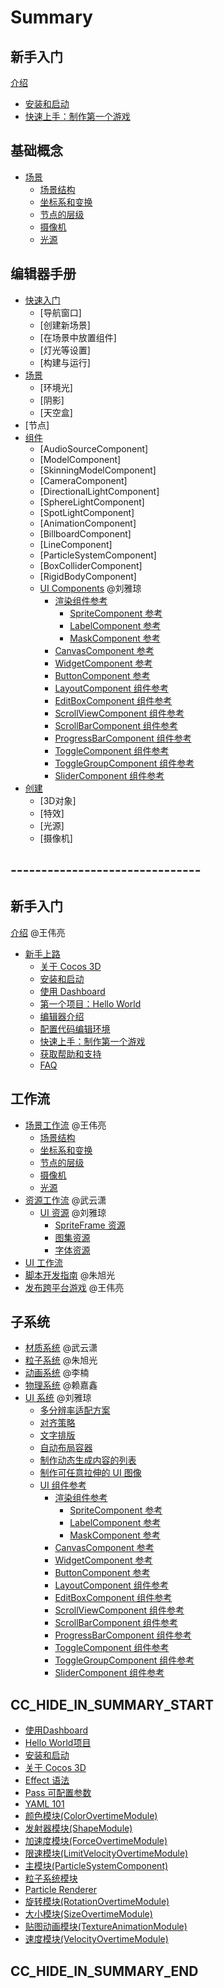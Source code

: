 # Summary

## 新手入门
[介绍](introduction.md)
- [安装和启动](getting-started\install.md)
- [快速上手：制作第一个游戏]()

## 基础概念
- [场景](workflow/scene/index.md)
  - [场景结构](workflow/scene/scene.md)
  - [坐标系和变换](workflow/scene/transform.md)
  - [节点的层级](workflow/scene/node-tree.md)
  - [摄像机](workflow/scene/camera.md)
  - [光源](workflow/scene/light.md)

## 编辑器手册
- [快速入门](workflow/scene/index.md) 
  - [导航窗口]
  - [创建新场景]
  - [在场景中放置组件]
  - [灯光等设置]
  - [构建与运行]
- [场景](workflow/scene/index.md)
  - [环境光]
  - [阴影]
  - [天空盒]
- [节点]
- [组件](workflow/scene/index.md)
  - [AudioSourceComponent]
  - [ModelComponent]
  - [SkinningModelComponent]
  - [CameraComponent]
  - [DirectionalLightComponent]
  - [SphereLightComponent]
  - [SpotLightComponent]
  - [AnimationComponent]
  - [BillboardComponent]
  - [LineComponent]
  - [ParticleSystemComponent]
  - [BoxColliderComponent]
  - [RigidBodyComponent]
  - [UI Components](ui-system/components/index.md) @刘雅琼
    - [渲染组件参考](ui-system/components/index.md)
      - [SpriteComponent 参考](ui-system/components/sprite.md)
      - [LabelComponent 参考](ui-system/components/label.md)
      - [MaskComponent 参考](ui-system/components/mask.md)
    - [CanvasComponent 参考](https://docs.cocos.com/creator/2.1/manual/zh/components/canvas.html)
    - [WidgetComponent 参考](https://docs.cocos.com/creator/2.1/manual/zh/components/widget.html)
    - [ButtonComponent 参考](https://docs.cocos.com/creator/2.1/manual/zh/components/button.html)
    - [LayoutComponent 组件参考](https://docs.cocos.com/creator/2.1/manual/zh/components/layout.html)
    - [EditBoxComponent 组件参考](https://docs.cocos.com/creator/2.1/manual/zh/components/editbox.html)
    - [ScrollViewComponent 组件参考](https://docs.cocos.com/creator/2.1/manual/zh/components/scrollview.html)
    - [ScrollBarComponent 组件参考](https://docs.cocos.com/creator/2.1/manual/zh/components/scrollbar.html)
    - [ProgressBarComponent 组件参考](https://docs.cocos.com/creator/2.1/manual/zh/components/progress.html)
    - [ToggleComponent 组件参考](https://docs.cocos.com/creator/2.1/manual/zh/components/toggle.html)
    - [ToggleGroupComponent 组件参考](https://docs.cocos.com/creator/2.1/manual/zh/components/toggleContainer.html)
    - [SliderComponent 组件参考](https://docs.cocos.com/creator/2.1/manual/zh/components/slider.html)
- [创建](workflow/scene/index.md)
  - [3D对象]
  - [特效]
  - [光源]
  - [摄像机]

## -------------------------------

## 新手入门
[介绍](introduction.md) @王伟亮
- [新手上路](helloworld.md)
    - [关于 Cocos 3D]()
    - [安装和启动](getting-started\install.md)
    - [使用 Dashboard](getting-started\dashboard.md)
    - [第一个项目：Hello World](getting-started\helloworld.md)
    - [编辑器介绍]()
    - [配置代码编辑环境]()
    - [快速上手：制作第一个游戏]()
    - [获取帮助和支持]()
    - [FAQ]()

## 工作流
- [场景工作流](workflow/scene/index.md) @王伟亮
  - [场景结构](workflow/scene/scene.md)
  - [坐标系和变换](workflow/scene/transform.md)
  - [节点的层级](workflow/scene/node-tree.md)
  - [摄像机](workflow/scene/camera.md)
  - [光源](workflow/scene/light.md)
- [资源工作流](workflow/resources/index.md) @武云潇
  - [UI 资源](workflow/resources/ui/index.md) @刘雅琼
    - [SpriteFrame 资源](workflow/resources/ui/spriteFrame/spriteFrame.md)
    - [图集资源](https://docs.cocos.com/creator/2.1/manual/zh/asset-workflow/atlas.html)
    - [字体资源](https://docs.cocos.com/creator/2.1/manual/zh/asset-workflow/font.html)
- [UI 工作流](workflow/ui/index.md)
- [脚本开发指南]() @朱旭光
- [发布跨平台游戏]() @王伟亮

## 子系统
- [材质系统](material-system/overview.md) @武云潇
- [粒子系统](particle-system/overview.md) @朱旭光
- [动画系统]() @李楠
- [物理系统](physics/physics.md) @赖嘉鑫
- [UI 系统](https://docs.cocos.com/creator/2.1/manual/zh/ui/) @刘雅琼
  - [多分辨率适配方案](https://docs.cocos.com/creator/2.1/manual/zh/ui/multi-resolution.html)
  - [对齐策略](https://docs.cocos.com/creator/2.1/manual/zh/ui/widget-align.html)
  - [文字排版](https://docs.cocos.com/creator/2.1/manual/zh/ui/label-layout.html)
  - [自动布局容器](https://docs.cocos.com/creator/2.1/manual/zh/ui/auto-layout.html)
  - [制作动态生成内容的列表](https://docs.cocos.com/creator/2.1/manual/zh/ui/list-with-data.html)
  - [制作可任意拉伸的 UI 图像](https://docs.cocos.com/creator/2.1/manual/zh/ui/sliced-sprite.html)
  - [UI 组件参考](https://docs.cocos.com/creator/2.1/manual/zh/ui/ui-components.html)
    - [渲染组件参考](ui-system/components/index.md)
        - [SpriteComponent 参考](ui-system/components/sprite.md)
        - [LabelComponent 参考](ui-system/components/label.md)
        - [MaskComponent 参考](ui-system/components/mask.md)
    - [CanvasComponent 参考](https://docs.cocos.com/creator/2.1/manual/zh/components/canvas.html)
    - [WidgetComponent 参考](https://docs.cocos.com/creator/2.1/manual/zh/components/widget.html)
    - [ButtonComponent 参考](https://docs.cocos.com/creator/2.1/manual/zh/components/button.html)
    - [LayoutComponent 组件参考](https://docs.cocos.com/creator/2.1/manual/zh/components/layout.html)
    - [EditBoxComponent 组件参考](https://docs.cocos.com/creator/2.1/manual/zh/components/editbox.html)
    - [ScrollViewComponent 组件参考](https://docs.cocos.com/creator/2.1/manual/zh/components/scrollview.html)
    - [ScrollBarComponent 组件参考](https://docs.cocos.com/creator/2.1/manual/zh/components/scrollbar.html)
    - [ProgressBarComponent 组件参考](https://docs.cocos.com/creator/2.1/manual/zh/components/progress.html)
    - [ToggleComponent 组件参考](https://docs.cocos.com/creator/2.1/manual/zh/components/toggle.html)
    - [ToggleGroupComponent 组件参考](https://docs.cocos.com/creator/2.1/manual/zh/components/toggleContainer.html)
    - [SliderComponent 组件参考](https://docs.cocos.com/creator/2.1/manual/zh/components/slider.html)



## CC_HIDE_IN_SUMMARY_START

- [使用Dashboard](getting-started/dashboard.md)
- [Hello World项目](getting-started/helloworld.md)
- [安装和启动](getting-started/install.md)
- [关于 Cocos 3D](getting-started/introduction.md)
- [Effect 语法](material-system/effect-syntax.md)
- [Pass 可配置参数](material-system/pass-parameter-list.md)
- [YAML 101](material-system/yaml-101.md)
- [颜色模块(ColorOvertimeModule)](particle-system/color-module.md)
- [发射器模块(ShapeModule)](particle-system/emitter.md)
- [加速度模块(ForceOvertimeModule)](particle-system/force-module.md)
- [限速模块(LimitVelocityOvertimeModule)](particle-system/limit-velocity-module.md)
- [主模块(ParticleSystemComponent)](particle-system/main-module.md)
- [粒子系统模块](particle-system/module.md)
- [Particle Renderer](particle-system/renderer.md)
- [旋转模块(RotationOvertimeModule)](particle-system/rotation-module.md)
- [大小模块(SizeOvertimeModule)](particle-system/size-module.md)
- [贴图动画模块(TextureAnimationModule)](particle-system/texture-animation-module.md)
- [速度模块(VelocityOvertimeModule)](particle-system/velocity-module.md)

## CC_HIDE_IN_SUMMARY_END
